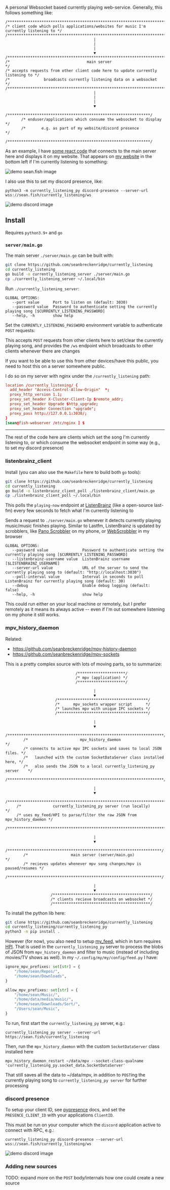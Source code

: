 A personal Websocket based currently playing web-service. Generally, this follows something like:

```
/**************************************************************************************/
/* client code which polls applications/websites for music I'm currently listening to */
/**************************************************************************************/
                                       |
                                       |
                                       |
                                       ▼
/*********************************************************************************/
/*                                  main server                                  */
/* accepts requests from other client code here to update currently listening to */
/*               broadcasts currently listening data on a websocket              */
/*********************************************************************************/
                                       |
                                       |
                                       |
                                       ▼
       /***************************************************************/
       /* enduser/applications which consume the websocket to display */
       /*       e.g. as part of my website/discord presence           */
       /***************************************************************/

```

As an example, I have [some react code](https://github.com/seanbreckenridge/glue/blob/9ecb067f500cf7e32eccee023d0d417eb2fb2383/assets/frontend/currently_listening.tsx) that connects to the main server here and displays it on my website. That appears on [my website](https://sean.fish) in the bottom left if I'm currently listening to something:

![demo sean.fish image](https://github.com/seanbreckenridge/currently_listening/blob/main/.github/demo.png?raw=true)

I also use this to set my discord presence, like:

`python3 -m currently_listening_py discord-presence --server-url wss://sean.fish/currently_listening/ws`

![demo discord image](https://github.com/seanbreckenridge/currently_listening/blob/main/.github/discord.png?raw=true)

## Install

Requires `python3.9+` and `go`

### `server/main.go`

The main server `./server/main.go` can be built with:

```bash
git clone https://github.com/seanbreckenridge/currently_listening
cd currently_listening
go build -o currently_listening_server ./server/main.go
cp ./currently_listening_server ~/.local/bin
```

Run `./currently_listening_server`:

```
GLOBAL OPTIONS:
   --port value      Port to listen on (default: 3030)
   --password value  Password to authenticate setting the currently playing song [$CURRENTLY_LISTENING_PASSWORD]
   --help, -h        show help
```

Set the `CURRENTLY_LISTENING_PASSWORD` environment variable to authenticate `POST` requests:

This accepts `POST` requests from other clients here to set/clear the currently playing song, and provides the `/ws` endpoint which broadcasts to other clients whenever there are changes

If you want to be able to use this from other devices/have this public, you need to host this on a server somewhere public.

I do so on my server with nginx under the `/currently_listening` path:

```conf
location /currently_listening/ {
  add_header "Access-Control-Allow-Origin"  *;
  proxy_http_version 1.1;
  proxy_set_header X-Cluster-Client-Ip $remote_addr;
  proxy_set_header Upgrade $http_upgrade;
  proxy_set_header Connection "upgrade";
  proxy_pass http://127.0.0.1:3030/;
}
[sean@fish-webserver /etc/nginx ] $
```

---

The rest of the code here are clients which set the song I'm currently listening to, or which consume the websocket endpoint in some way (e.g., to set my discord presence)

### listenbrainz_client

Install (you can also use the `Makefile` here to build both `go` tools):

```bash
git clone https://github.com/seanbreckenridge/currently_listening
cd currently_listening
go build -o listenbrainz_client_poll ./listenbrainz_client/main.go
cp ./listenbrainz_client_poll ~/.local/bin
```

This polls the `playing-now` endpoint at [ListenBrainz](https://listenbrainz.org/) (like a open-source last-fm) every few seconds to fetch what I'm currently listening to

Sends a request to `./server/main.go` whenever it detects currently playing music/music finishes playing. Similar to Lastfm, ListenBrainz is updated by scrobblers, like [Pano Scrobbler](https://play.google.com/store/apps/details?id=com.arn.scrobble&hl=en_US&gl=US) on my phone, or [WebScrobbler](https://web-scrobbler.com/) in my browser

```
GLOBAL OPTIONS:
   --password value               Password to authenticate setting the currently playing song [$CURRENTLY_LISTENING_PASSWORD]
   --listenbrainz-username value  ListenBrainz username [$LISTENBRAINZ_USERNAME]
   --server-url value             URL of the server to send the currently playing song to (default: "http://localhost:3030")
   --poll-interval value          Interval in seconds to poll ListenBrainz for currently playing song (default: 30)
   --debug                        Enable debug logging (default: false)
   --help, -h                     show help
```

This could run either on your local machine or remotely, but I prefer remotely as it means its always active -- even if I'm out somewhere listening on my phone it still works.

### mpv_history_daemon

Related:

- <https://github.com/seanbreckenridge/mpv-history-daemon>
- <https://github.com/seanbreckenridge/mpv-sockets>

This is a pretty complex source with lots of moving parts, so to summarize:

```
                               /*********************/
                               /* mpv (application) */
                               /*********************/

                                       |
                                       ▼
                      /****************************************/
                      /*      mpv_sockets wrapper script      */
                      /* launches mpv with unique IPC sockets */
                      /****************************************/

                                       |
                                       ▼
        /*********************************************************************/
        /*                       mpv_history_daemon                          */
        /* connects to active mpv IPC sockets and saves to local JSON files. */
        /*   launched with the custom SocketDataServer class installed here, */
        /*   also sends the JSON to a local currently_listening_py server    */
        /*********************************************************************/

                                       |
                                       ▼
     /*************************************************************************/
     /*              currently_listening_py server (run locally)              */
     /* uses my_feed/HPI to parse/filter the raw JSON from mpv_history_daemon */
     /*************************************************************************/

                                       |
                                       ▼
        /********************************************************************/
        /*                   main server (server/main.go)                   */
        /* recieves updates whenever mpv song changes/mpv is paused/resumes */
        /********************************************************************/

                                       |
                                       ▼
                    /*******************************************/
                    /* clients recieve broadcasts on websocket */
                    /*******************************************/
```

To install the python lib here:

```bash
git clone https://github.com/seanbreckenridge/currently_listening
cd currently_listening/currently_listening_py
python3 -m pip install .
```

However (for now), you also need to setup [my_feed](https://github.com/seanbreckenridge/my_feed), which in turn requires [HPI](https://github.com/seanbreckenridge/HPI). That is used in the `currently_listening_py` server to process the blobs of JSON from `mpv_history_daemon` and filter to music (instead of including movies/TV shows as well). In my `~/.config/my/my/config/feed.py` I have:

```python
ignore_mpv_prefixes: set[str] = {
    "/home/sean/Repos/",
    "/home/sean/Downloads",
}

allow_mpv_prefixes: set[str] = {
    "/home/sean/Music/",
    "/home/data/media/music/",
    "/home/sean/Downloads/Sort/",
    "/Users/sean/Music",
}
```

To run, first start the `currently_listening_py` server, e.g.:

`currently_listening_py server --server-url https://sean.fish/currently_listening`

Then, run the `mpv_history_daemon` with the custom `SocketDataServer` class installed here

`mpv_history_daemon_restart ~/data/mpv --socket-class-qualname 'currently_listening_py.socket_data.SocketDataServer'`

That still saves all the data to ~/data/mpv, in addition to `POST`ing the currently playing song to `currently_listening_py server` for further processing

### discord presence

To setup your client ID, see [pypresence](https://qwertyquerty.github.io/pypresence/html/info/quickstart.html) docs, and set the `PRESENCE_CLIENT_ID` with your applications `ClientID`.

This must be run on your computer which the `discord` application active to connect with RPC, e.g.:

`currently_listening_py discord-presence --server-url wss://sean.fish/currently_listening/ws`

![demo discord image](https://github.com/seanbreckenridge/currently_listening/blob/main/.github/discord.png?raw=true)

### Adding new sources

TODO: expand more on the `POST` body/internals how one could create a new source
